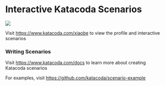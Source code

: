# Interactive Katacoda Scenarios

[![](http://shields.katacoda.com/katacoda/xiaobe/count.svg)](https://www.katacoda.com/xiaobe "Get your profile on Katacoda.com")

Visit https://www.katacoda.com/xiaobe to view the profile and interactive scenarios

### Writing Scenarios
Visit https://www.katacoda.com/docs to learn more about creating Katacoda scenarios

For examples, visit https://github.com/katacoda/scenario-example
